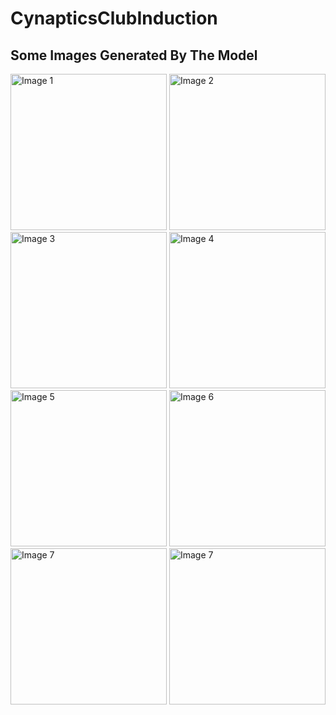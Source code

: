 # CynapticsClubInduction

## Some Images Generated By The Model
<img src="https://github.com/user-attachments/assets/802e7146-4a5e-4895-b076-f9494ca83c64" alt="Image 1" width="250"/>
<img src="https://github.com/user-attachments/assets/7fc9bed4-9b2b-4f96-8df9-e204f848a93b" alt="Image 2" width="250"/>
<img src="https://github.com/user-attachments/assets/d0ab037d-4b89-4d7d-869d-5c1d0806fdc6" alt="Image 3" width="250"/>
<img src="https://github.com/user-attachments/assets/70f1c133-bd63-44e7-8d44-bf572c372eed" alt="Image 4" width="250"/>
<img src="https://github.com/user-attachments/assets/8b94d11b-5157-45c6-84ce-c2d64c9eb594" alt="Image 5" width="250"/>
<img src="https://github.com/user-attachments/assets/248dfc5d-8eee-49d9-8a39-51fa45eccd23" alt="Image 6" width="250"/>
<img src="https://github.com/user-attachments/assets/5e710f4f-e137-4ff5-b512-240830133d83" alt="Image 7" width="250"/>
<img src="https://github.com/user-attachments/assets/522ff777-824d-4981-a506-7abb54af1943" alt="Image 7" width="250"/>
